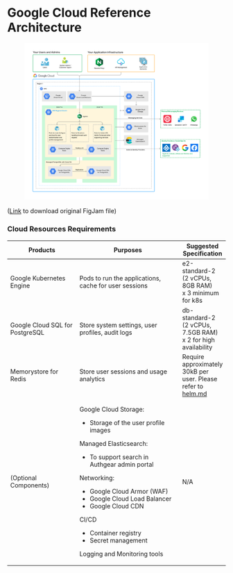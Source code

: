 # Google Cloud Reference Architecture

<figure><img src="../../.gitbook/assets/authgear-infra-gcp.png" alt=""><figcaption></figcaption></figure>

([Link](https://oursky.notion.site/Authgear-Reference-Architecture-Public-Page-099f15d621784f9299c86a6dcf55bade) to download original FigJam file)

### Cloud Resources Requirements

<table data-full-width="false"><thead><tr><th width="188">Products</th><th width="309">Purposes</th><th>Suggested Specification</th></tr></thead><tbody><tr><td>Google Kubernetes Engine</td><td>Pods to run the applications, cache for user sessions</td><td>e2-standard-2 (2 vCPUs, 8GB RAM)<br>x 3 minimum for k8s</td></tr><tr><td>Google Cloud SQL for PostgreSQL</td><td>Store system settings, user profiles, audit logs</td><td>db-standard-2 (2 vCPUs, 7.5GB RAM)<br>x 2 for high availability</td></tr><tr><td>Memorystore for Redis</td><td>Store user sessions and usage analytics</td><td>Require approximately 30kB per user. Please refer to <a data-mention href="../production-deployment/helm.md">helm.md</a></td></tr><tr><td>(Optional Components)</td><td><p>Google Cloud Storage:</p><ul><li>Storage of the user profile images </li></ul><p>Managed Elasticsearch:</p><ul><li>To support search in Authgear admin portal</li></ul><p>Networking:</p><ul><li>Google Cloud Armor (WAF)</li><li>Google Cloud Load Balancer</li><li>Google Cloud CDN</li></ul><p>CI/CD</p><ul><li>Container registry</li><li>Secret management</li></ul><p>Logging and Monitoring tools</p></td><td>N/A</td></tr></tbody></table>

